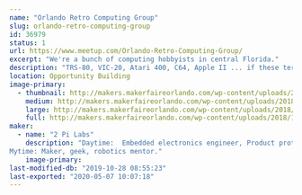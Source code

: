 ```yaml
---
name: "Orlando Retro Computing Group"
slug: orlando-retro-computing-group
id: 36979
status: 1
url: https://www.meetup.com/Orlando-Retro-Computing-Group/
excerpt: "We're a bunch of computing hobbyists in central Florida."
description: "TRS-80, VIC-20, Atari 400, C64, Apple II ... if these terms mean anything to you, then you need to join us.  We're just a bunch of hobbyists gathering at MakerFX Makerspace in Orlando, FL to discuss, work on, and reminisce about the early days of 8-bit home computing."
location: Opportunity Building
image-primary:
  - thumbnail: http://makers.makerfaireorlando.com/wp-content/uploads/2018/10/TRS-80-pic-02-150x150.jpg
    medium: http://makers.makerfaireorlando.com/wp-content/uploads/2018/10/TRS-80-pic-02-300x224.jpg
    large: http://makers.makerfaireorlando.com/wp-content/uploads/2018/10/TRS-80-pic-02.jpg
    full: http://makers.makerfaireorlando.com/wp-content/uploads/2018/10/TRS-80-pic-02.jpg
maker:
  - name: "2 Pi Labs"
    description: "Daytime:  Embedded electronics engineer, Product prototyper.
Mytime: Maker, geek, robotics mentor."
    image-primary: 
last-modified-db: "2019-10-28 08:55:23"
last-exported: "2020-05-07 10:07:18"
---
```

